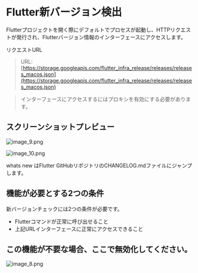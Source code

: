 # Flutter新バージョン検出


Flutterプロジェクトを開く際にデフォルトでプロセスが起動し、HTTPリクエストが発行され、Flutterバージョン情報のインターフェースにアクセスします。


リクエストURL

> URL: [https://storage.googleapis.com/flutter_infra_release/releases/releases_macos.json](https://storage.googleapis.com/flutter_infra_release/releases/releases_macos.json)


> インターフェースにアクセスするにはプロキシを有効にする必要があります。


## スクリーンショットプレビュー

![image_9.png](/images/image_9.png)

![image_10.png](/images/image_10.png)

whats new はFlutter GitHubリポジトリのCHANGELOG.mdファイルにジャンプします。

## 機能が必要とする2つの条件

新バージョンチェックには2つの条件が必要です。

* Flutterコマンドが正常に呼び出せること
* 上記URLインターフェースに正常にアクセスできること

## この機能が不要な場合、ここで無効化してください。

![image_8.png](/images/image_8.png)

